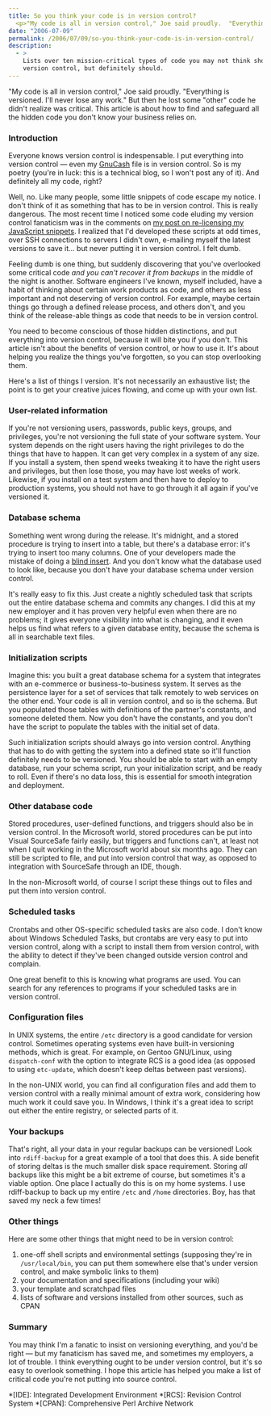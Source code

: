 ```yaml
---
title: So you think your code is in version control?
  <p>"My code is all in version control," Joe said proudly.  "Everything is versioned.  I'll never lose any work."  But then he lost some "other" code he didn't realize was critical.  This article is about how to find and safeguard all the hidden code you don't know your business relies on.</p>
date: "2006-07-09"
permalink: /2006/07/09/so-you-think-your-code-is-in-version-control/
description:
  - >
    Lists over ten mission-critical types of code you may not think should be in
    version control, but definitely should.
---
```

"My code is all in version control," Joe said proudly. "Everything is versioned. I'll never lose any work." But then he lost some "other" code he didn't realize was critical. This article is about how to find and safeguard all the hidden code you don't know your business relies on.

### Introduction

Everyone knows version control is indespensable. I put everything into version control &#8212; even my [GnuCash][1] file is in version control. So is my poetry (you're in luck: this is a technical blog, so I won't post any of it). And definitely all my code, right?

Well, no. Like many people, some little snippets of code escape my notice. I don't think of it as something that has to be in version control. This is really dangerous. The most recent time I noticed some code eluding my version control fanaticism was in the comments on [my post on re-licensing my JavaScript snippets][2]. I realized that I'd developed these scripts at odd times, over SSH connections to servers I didn't own, e-mailing myself the latest versions to save it&#8230; but never putting it in version control. I felt dumb.

Feeling dumb is one thing, but suddenly discovering that you've overlooked some critical code *and you can't recover it from backups* in the middle of the night is another. Software engineers I've known, myself included, have a habit of thinking about certain work products as code, and others as less important and not deserving of version control. For example, maybe certain things go through a defined release process, and others don't, and you think of the release-able things as code that needs to be in version control.

You need to become conscious of those hidden distinctions, and put everything into version control, because it will bite you if you don't. This article isn't about the benefits of version control, or how to use it. It's about helping you realize the things you've forgotten, so you can stop overlooking them.

Here's a list of things I version. It's not necessarily an exhaustive list; the point is to get your creative juices flowing, and come up with your own list.

### User-related information

If you're not versioning users, passwords, public keys, groups, and privileges, you're not versioning the full state of your software system. Your system depends on the right users having the right privileges to do the things that have to happen. It can get very complex in a system of any size. If you install a system, then spend weeks tweaking it to have the right users and privileges, but then lose those, you may have lost weeks of work. Likewise, if you install on a test system and then have to deploy to production systems, you should not have to go through it all again if you've versioned it.

### Database schema

Something went wrong during the release. It's midnight, and a stored procedure is trying to insert into a table, but there's a database error: it's trying to insert too many columns. One of your developers made the mistake of doing a [blind insert][3]. And you don't know what the database used to look like, because you don't have your database schema under version control.

It's really easy to fix this. Just create a nightly scheduled task that scripts out the entire database schema and commits any changes. I did this at my new employer and it has proven very helpful even when there are no problems; it gives everyone visibility into what is changing, and it even helps us find what refers to a given database entity, because the schema is all in searchable text files.

### Initialization scripts

Imagine this: you built a great database schema for a system that integrates with an e-commerce or business-to-business system. It serves as the persistence layer for a set of services that talk remotely to web services on the other end. Your code is all in version control, and so is the schema. But you populated those tables with definitions of the partner's constants, and someone deleted them. Now you don't have the constants, and you don't have the script to populate the tables with the initial set of data.

Such initialization scripts should always go into version control. Anything that has to do with getting the system into a defined state so it'll function definitely needs to be versioned. You should be able to start with an empty database, run your schema script, run your initialization script, and be ready to roll. Even if there's no data loss, this is essential for smooth integration and deployment.

### Other database code

Stored procedures, user-defined functions, and triggers should also be in version control. In the Microsoft world, stored procedures can be put into Visual SourceSafe fairly easily, but triggers and functions can't, at least not when I quit working in the Microsoft world about six months ago. They can still be scripted to file, and put into version control that way, as opposed to integration with SourceSafe through an IDE, though.

In the non-Microsoft world, of course I script these things out to files and put them into version control.

### Scheduled tasks

Crontabs and other OS-specific scheduled tasks are also code. I don't know about Windows Scheduled Tasks, but crontabs are very easy to put into version control, along with a script to install them from version control, with the ability to detect if they've been changed outside version control and complain.

One great benefit to this is knowing what programs are used. You can search for any references to programs if your scheduled tasks are in version control.

### Configuration files

In UNIX systems, the entire `/etc` directory is a good candidate for version control. Sometimes operating systems even have built-in versioning methods, which is great. For example, on Gentoo GNU/Linux, using `dispatch-conf` with the option to integrate RCS is a good idea (as opposed to using `etc-update`, which doesn't keep deltas between past versions).

In the non-UNIX world, you can find all configuration files and add them to version control with a really minimal amount of extra work, considering how much work it could save you. In Windows, I think it's a great idea to script out either the entire registry, or selected parts of it.

### Your backups

That's right, all your data in your regular backups can be versioned! Look into `rdiff-backup` for a great example of a tool that does this. A side benefit of storing deltas is the much smaller disk space requirement. Storing *all* backups like this might be a bit extreme of course, but sometimes it's a viable option. One place I actually do this is on my home systems. I use rdiff-backup to back up my entire `/etc` and `/home` directories. Boy, has that saved my neck a few times!

### Other things

Here are some other things that might need to be in version control:

1.  one-off shell scripts and environmental settings (supposing they're in `/usr/local/bin`, you can put them somewhere else that's under version control, and make symbolic links to them)
2.  your documentation and specifications (including your wiki)
3.  your template and scratchpad files
4.  lists of software and versions installed from other sources, such as CPAN

### Summary

You may think I'm a fanatic to insist on versioning everything, and you'd be right &#8212; but my fanaticism has saved me, and sometimes my employers, a lot of trouble. I think everything ought to be under version control, but it's so easy to overlook something. I hope this article has helped you make a list of critical code you're not putting into source control.

 [1]: http://www.gnucash.org/
 [2]: /blog/2006/06/19/xaprb-scripts-relicensed/
 [3]: /blog/2006/07/07/what-is-a-sql-blind-insert/

 *[IDE]: Integrated Development Environment
 *[RCS]: Revision Control System
 *[CPAN]: Comprehensive Perl Archive Network
